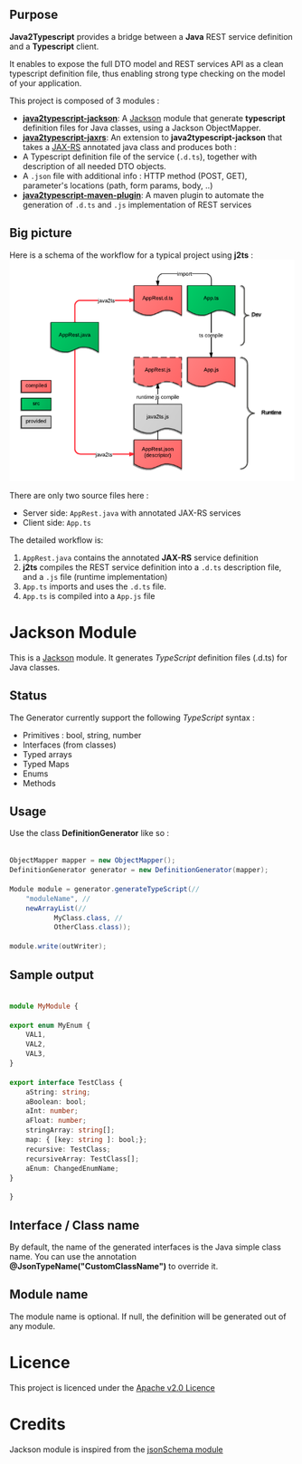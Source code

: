 ## Purpose

**Java2Typescript** provides a bridge between a **Java** REST service definition and a **Typescript** client. 

It enables to expose the full DTO model and REST services API as a clean typescript definition file, thus enabling strong type checking on the model of your application.

This project is composed of 3 modules :
* **[java2typescript-jackson](java2typescript-jackson)**: A [Jackson](http://jackson.codehaus.org/) module that generate **typescript** definition files for Java classes, using a Jackson ObjectMapper.
* **[java2typescript-jaxrs](java2typescript-jaxrs)**: An extension to **java2typescript-jackson** that takes a [JAX-RS](https://jax-rs-spec.java.net/) annotated java class and produces both :
 * A Typescript definition file of the service (`.d.ts`), together with description of all needed DTO objects.
 * A `.json` file with additional info : HTTP method (POST, GET), parameter's locations (path, form params, body, ..)
* **[java2typescript-maven-plugin](java2typescript-maven-plugin)**: A maven plugin to automate the generation of `.d.ts` and `.js` implementation of REST services

## Big picture

Here is a schema of the workflow for a typical project using **j2ts** :
![j2ts workflow](img/j2ts-workflow.png)

There are only two source files here :
* Server side: `AppRest.java` with annotated JAX-RS services
* Client side: `App.ts` 

The detailed workflow is:

1. `AppRest.java` contains the annotated **JAX-RS** service definition
2. **j2ts** compiles the REST service definition into a `.d.ts` description file, and a `.js` file (runtime implementation)
3. `App.ts` imports and uses the `.d.ts` file.
4. `App.ts` is compiled into a `App.js` file

# Jackson Module

This is a [Jackson](http://jackson.codehaus.org/) module.
It generates *TypeScript* definition files (.d.ts) for Java classes.




## Status

The Generator currently support the following *TypeScript* syntax :

* Primitives : bool, string, number
* Interfaces (from classes)
* Typed arrays
* Typed Maps
* Enums
* Methods

## Usage

Use the class **DefinitionGenerator** like so :
```java
	
ObjectMapper mapper = new ObjectMapper();
DefinitionGenerator generator = new DefinitionGenerator(mapper);

Module module = generator.generateTypeScript(//
    "moduleName", //
    newArrayList(//
           MyClass.class, //
           OtherClass.class));
           
module.write(outWriter);
```

## Sample output

```typescript

module MyModule {

export enum MyEnum {
    VAL1,
    VAL2,
    VAL3,
}

export interface TestClass {
    aString: string;
    aBoolean: bool;
    aInt: number;
    aFloat: number;
    stringArray: string[];
    map: { [key: string ]: bool;};
    recursive: TestClass;
    recursiveArray: TestClass[];
    aEnum: ChangedEnumName;
}

}
```


## Interface / Class name

By default, the name of the generated interfaces is the Java simple class name.
You can use the annotation **@JsonTypeName("CustomClassName")** to override it.

## Module name

The module name is optional. If null, the definition will be generated out of any module.

# Licence

This project is licenced under the [Apache v2.0 Licence](http://www.apache.org/licenses/LICENSE-2.0.html)


# Credits

Jackson module is inspired from the [jsonSchema module](https://github.com/FasterXML/jackson-module-jsonSchema)



